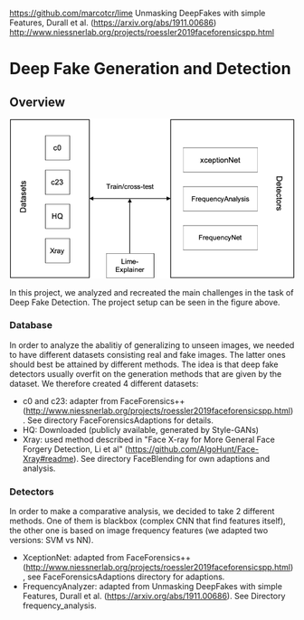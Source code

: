 https://github.com/marcotcr/lime
Unmasking DeepFakes with simple Features, Durall et al. (https://arxiv.org/abs/1911.00686)
http://www.niessnerlab.org/projects/roessler2019faceforensicspp.html

# Deep Fake Generation and Detection
## Overview
![Semantic description of image](overview_project.png)

In this project, we analyzed and recreated the main challenges in the task of Deep Fake Detection. The project setup can be seen in the figure above.

### Database
In order to analyze the abalitiy of generalizing to unseen images, we needed to have different datasets consisting real and fake images. The latter ones should best be attained by different methods. The idea is that deep fake detectors usually overfit on the generation methods that are given by the dataset. We therefore created 4 different datasets:
- c0 and c23: adapter from FaceForensics++ (http://www.niessnerlab.org/projects/roessler2019faceforensicspp.html). See directory FaceForensicsAdaptions for details.
- HQ: Downloaded (publicly available, generated by Style-GANs)
- Xray: used method described in "Face X-ray for More General Face Forgery Detection, Li et al" (https://github.com/AlgoHunt/Face-Xray#readme). See directory FaceBlending for own adaptions and analysis.

### Detectors
In order to make a comparative analysis, we decided to take 2 different methods. One of them is blackbox (complex CNN that find features itself), the other one is based on image frequency features (we adapted two versions: SVM vs NN).
- XceptionNet: adapted from FaceForensics++ (http://www.niessnerlab.org/projects/roessler2019faceforensicspp.html), see FaceForensicsAdaptions directory for adaptions.
- FrequencyAnalyzer: adapted from Unmasking DeepFakes with simple Features, Durall et al. (https://arxiv.org/abs/1911.00686). See Directory frequency_analysis.
